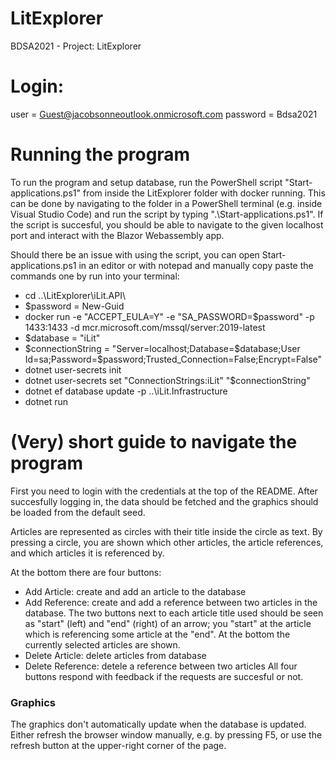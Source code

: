 # LitExplorer
BDSA2021 - Project: LitExplorer

<h1>Login:</h1>

user = Guest@jacobsonneoutlook.onmicrosoft.com
password = Bdsa2021

<h1>Running the program</h1>

To run the program and setup database, run the PowerShell script "Start-applications.ps1" from inside the LitExplorer folder with docker running. 
This can be done by navigating to the folder in a PowerShell terminal (e.g. inside Visual Studio Code) and run the script by typing ".\Start-applications.ps1".
If the script is succesful, you should be able to navigate to the given localhost port and interact with the Blazor Webassembly app. 

Should there be an issue with using the script, you can open Start-applications.ps1 in an editor or with notepad and manually copy paste the commands one by run into your terminal:
- cd ..\LitExplorer\iLit.API\
- $password = New-Guid
- docker run -e "ACCEPT_EULA=Y" -e "SA_PASSWORD=$password" -p 1433:1433 -d mcr.microsoft.com/mssql/server:2019-latest
- $database = "iLit"
- $connectionString = "Server=localhost;Database=$database;User Id=sa;Password=$password;Trusted_Connection=False;Encrypt=False"
- dotnet user-secrets init
- dotnet user-secrets set "ConnectionStrings:iLit" "$connectionString"
- dotnet ef database update -p ..\iLit.Infrastructure
- dotnet run

<h1>(Very) short guide to navigate the program</h1>

First you need to login with the credentials at the top of the README. After succesfully logging in, the data should be fetched and the graphics should be loaded from the default seed. 

Articles are represented as circles with their title inside the circle as text. By pressing a circle, you are shown which other articles, the article references, and which articles it is referenced by.

At the bottom there are four buttons:
- Add Article: create and add an article to the database
- Add Reference: create and add a reference between two articles in the database. The two buttons next to each article title used should be seen as "start" (left) and "end" (right) of an arrow; you "start" at the article which is referencing some article at the "end". At the bottom the currently selected articles are shown.
- Delete Article: delete articles from database
- Delete Reference: detele a reference between two articles
All four buttons respond with feedback if the requests are succesful or not.

<h3>Graphics</h3>
The graphics don't automatically update when the database is updated. Either refresh the browser window manually, e.g. by pressing F5, or use the refresh button at the upper-right corner of the page.




